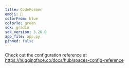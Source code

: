 ```yaml
---
title: CodeFormer
emoji: 🐼
colorFrom: blue
colorTo: green
sdk: gradio
sdk_version: 3.26.0
app_file: app.py
pinned: false
---
```


Check out the configuration reference at https://huggingface.co/docs/hub/spaces-config-reference
